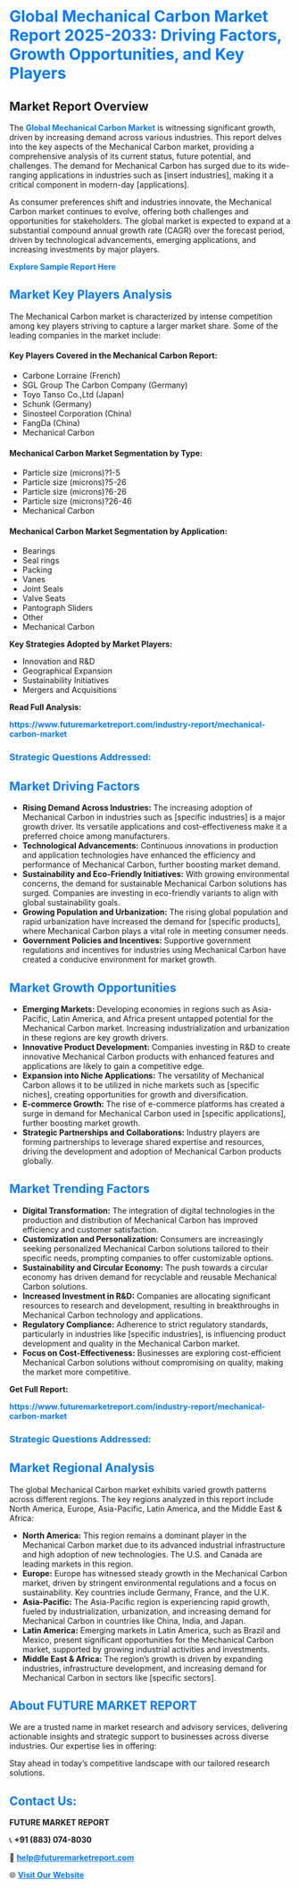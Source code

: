 <h1 style="color: #007BFF;">Global Mechanical Carbon Market Report 2025-2033: Driving Factors, Growth Opportunities, and Key Players</h1>

<section id="overview">
<h2>Market Report Overview</h2>
<p>The <a href="https://www.futuremarketreport.com/industry-report/mechanical-carbon-market" style="color: #007BFF; text-decoration: none;"><strong>Global Mechanical Carbon Market</strong></a> is witnessing significant growth, driven by increasing demand across various industries. This report delves into the key aspects of the Mechanical Carbon market, providing a comprehensive analysis of its current status, future potential, and challenges. The demand for Mechanical Carbon has surged due to its wide-ranging applications in industries such as [insert industries], making it a critical component in modern-day [applications].</p>
<p>As consumer preferences shift and industries innovate, the Mechanical Carbon market continues to evolve, offering both challenges and opportunities for stakeholders. The global market is expected to expand at a substantial compound annual growth rate (CAGR) over the forecast period, driven by technological advancements, emerging applications, and increasing investments by major players.</p>
</section>

<section id="overview">
<p><a href="https://www.futuremarketreport.com/request-sample/reportId=107064" style="color: #007BFF; text-decoration: none;"><strong>Explore Sample Report Here</strong></a></p>
</section>

<section id="key-players">
<h2 style="color: #007BFF;">Market Key Players Analysis</h2>
<p>The Mechanical Carbon market is characterized by intense competition among key players striving to capture a larger market share. Some of the leading companies in the market include:</p>
<h4>Key Players Covered in the Mechanical Carbon Report:</h4>
<ul><li>Carbone Lorraine (French)</li><li>SGL Group The Carbon Company (Germany)</li><li>Toyo Tanso Co.,Ltd (Japan)</li><li>Schunk (Germany)</li><li>Sinosteel Corporation (China)</li><li>FangDa (China)</li><li>Mechanical Carbon</li></ul>
<h4>Mechanical Carbon Market Segmentation by Type:</h4>
<ul><li>Particle size (microns)?1-5</li><li>Particle size (microns)?5-26</li><li>Particle size (microns)?6-26</li><li>Particle size (microns)?26-46</li><li>Mechanical Carbon</li></ul>

<h4>Mechanical Carbon Market Segmentation by Application:</h4>
<ul><li>Bearings</li><li>Seal rings</li><li>Packing</li><li>Vanes</li><li>Joint Seals</li><li>Valve Seats</li><li>Pantograph Sliders</li><li>Other</li><li>Mechanical Carbon</li></ul>
<p><strong>Key Strategies Adopted by Market Players:</strong></p>
<ul>
<li>Innovation and R&D</li>
<li>Geographical Expansion</li>
<li>Sustainability Initiatives</li>
<li>Mergers and Acquisitions</li>
</ul>
</section>

<section>
<p><strong>Read Full Analysis: </strong></p><a href="https://www.futuremarketreport.com/industry-report/mechanical-carbon-market" style="color: #007BFF; text-decoration: none;"><strong>https://www.futuremarketreport.com/industry-report/mechanical-carbon-market</strong></a>
<h3 style="color: #007BFF;">Strategic Questions Addressed:</h3>
</section>

<section id="driving-factors">
<h2 style="color: #007BFF;">Market Driving Factors</h2>
<ul>
<li><strong>Rising Demand Across Industries:</strong> The increasing adoption of Mechanical Carbon in industries such as [specific industries] is a major growth driver. Its versatile applications and cost-effectiveness make it a preferred choice among manufacturers.</li>
<li><strong>Technological Advancements:</strong> Continuous innovations in production and application technologies have enhanced the efficiency and performance of Mechanical Carbon, further boosting market demand.</li>
<li><strong>Sustainability and Eco-Friendly Initiatives:</strong> With growing environmental concerns, the demand for sustainable Mechanical Carbon solutions has surged. Companies are investing in eco-friendly variants to align with global sustainability goals.</li>
<li><strong>Growing Population and Urbanization:</strong> The rising global population and rapid urbanization have increased the demand for [specific products], where Mechanical Carbon plays a vital role in meeting consumer needs.</li>
<li><strong>Government Policies and Incentives:</strong> Supportive government regulations and incentives for industries using Mechanical Carbon have created a conducive environment for market growth.</li>
</ul>
</section>

<section id="growth-opportunities">
<h2 style="color: #007BFF;">Market Growth Opportunities</h2>
<ul>
<li><strong>Emerging Markets:</strong> Developing economies in regions such as Asia-Pacific, Latin America, and Africa present untapped potential for the Mechanical Carbon market. Increasing industrialization and urbanization in these regions are key growth drivers.</li>
<li><strong>Innovative Product Development:</strong> Companies investing in R&D to create innovative Mechanical Carbon products with enhanced features and applications are likely to gain a competitive edge.</li>
<li><strong>Expansion into Niche Applications:</strong> The versatility of Mechanical Carbon allows it to be utilized in niche markets such as [specific niches], creating opportunities for growth and diversification.</li>
<li><strong>E-commerce Growth:</strong> The rise of e-commerce platforms has created a surge in demand for Mechanical Carbon used in [specific applications], further boosting market growth.</li>
<li><strong>Strategic Partnerships and Collaborations:</strong> Industry players are forming partnerships to leverage shared expertise and resources, driving the development and adoption of Mechanical Carbon products globally.</li>
</ul>
</section>

<section id="trending-factors">
<h2 style="color: #007BFF;">Market Trending Factors</h2>
<ul>
<li><strong>Digital Transformation:</strong> The integration of digital technologies in the production and distribution of Mechanical Carbon has improved efficiency and customer satisfaction.</li>
<li><strong>Customization and Personalization:</strong> Consumers are increasingly seeking personalized Mechanical Carbon solutions tailored to their specific needs, prompting companies to offer customizable options.</li>
<li><strong>Sustainability and Circular Economy:</strong> The push towards a circular economy has driven demand for recyclable and reusable Mechanical Carbon solutions.</li>
<li><strong>Increased Investment in R&D:</strong> Companies are allocating significant resources to research and development, resulting in breakthroughs in Mechanical Carbon technology and applications.</li>
<li><strong>Regulatory Compliance:</strong> Adherence to strict regulatory standards, particularly in industries like [specific industries], is influencing product development and quality in the Mechanical Carbon market.</li>
<li><strong>Focus on Cost-Effectiveness:</strong> Businesses are exploring cost-efficient Mechanical Carbon solutions without compromising on quality, making the market more competitive.</li>
</ul>
</section>

<section>
<p><strong>Get Full Report: </strong></p><a href="https://www.futuremarketreport.com/industry-report/mechanical-carbon-market" style="color: #007BFF; text-decoration: none;"><strong>https://www.futuremarketreport.com/industry-report/mechanical-carbon-market</strong></a>
<h3 style="color: #007BFF;">Strategic Questions Addressed:</h3>
</section>


<section id="regional-analysis">
<h2 style="color: #007BFF;">Market Regional Analysis</h2>
<p>The global Mechanical Carbon market exhibits varied growth patterns across different regions. The key regions analyzed in this report include North America, Europe, Asia-Pacific, Latin America, and the Middle East & Africa:</p>
<ul>
<li><strong>North America:</strong> This region remains a dominant player in the Mechanical Carbon market due to its advanced industrial infrastructure and high adoption of new technologies. The U.S. and Canada are leading markets in this region.</li>
<li><strong>Europe:</strong> Europe has witnessed steady growth in the Mechanical Carbon market, driven by stringent environmental regulations and a focus on sustainability. Key countries include Germany, France, and the U.K.</li>
<li><strong>Asia-Pacific:</strong> The Asia-Pacific region is experiencing rapid growth, fueled by industrialization, urbanization, and increasing demand for Mechanical Carbon in countries like China, India, and Japan.</li>
<li><strong>Latin America:</strong> Emerging markets in Latin America, such as Brazil and Mexico, present significant opportunities for the Mechanical Carbon market, supported by growing industrial activities and investments.</li>
<li><strong>Middle East & Africa:</strong> The region’s growth is driven by expanding industries, infrastructure development, and increasing demand for Mechanical Carbon in sectors like [specific sectors].</li>
</ul>
</section>

<footer>
<h2 style="color: #007BFF;">About FUTURE MARKET REPORT</h2>
<p>We are a trusted name in market research and advisory services, delivering actionable insights and strategic support to businesses across diverse industries. Our expertise lies in offering:</p>

<p>Stay ahead in today’s competitive landscape with our tailored research solutions.</p>

<h2 style="color: #007BFF;">Contact Us:</h2>
<p><strong>FUTURE MARKET REPORT</strong></p>
<p>📞 <strong>+91 (883) 074-8030</strong></p>
<p>📧 <strong><a href="mailto:help@futuremarketreport.com" style="color: #007BFF;">help@futuremarketreport.com</a></strong></p>
<p>🌐 <strong><a href="https://www.futuremarketreport.com/" style="color: #007BFF;">Visit Our Website</a></strong></p>
</footer>
